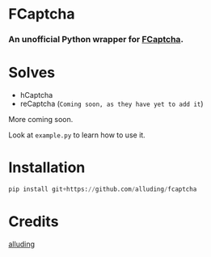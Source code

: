 # FCaptcha
### An unofficial Python wrapper for [FCaptcha](https://fcaptcha.lol).

# Solves

- hCaptcha
- reCaptcha (`Coming soon, as they have yet to add it`)

More coming soon.

Look at `example.py` to learn how to use it.

# Installation

```py
pip install git+https://github.com/alluding/fcaptcha
```

# Credits
[alluding](https://github.com/alluding)
